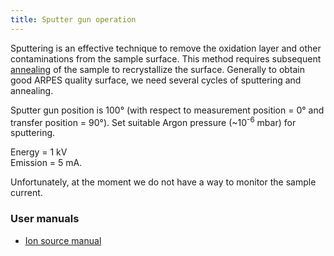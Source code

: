```yaml
---
title: Sputter gun operation
---
```


Sputtering is an effective technique to remove the oxidation layer and other
contaminations from the sample surface. This method requires subsequent
[annealing](heating.md) of the sample to recrystallize the surface. Generally to
obtain good ARPES quality surface, we need several cycles of sputtering and
annealing.

Sputter gun position is 100° (with respect to measurement position = 0° and
transfer position = 90°). Set suitable Argon pressure (~10<sup>-6</sup> mbar)
for sputtering.

Energy = 1 kV <br/>
Emission = 5 mA.

Unfortunately, at the moment we do not have a way to monitor the sample current.

### User manuals

- [Ion source manual](https://file-storage.github.io/manuals/IS40_UserManual_3.5_rev1.pdf)
